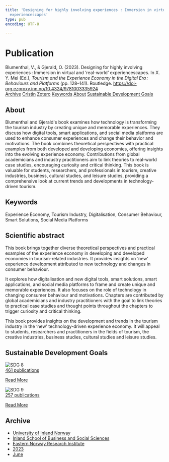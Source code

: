 ```yaml
---
title: 'Designing for highly involving experiences : Immersion in virtual and ‘real-world’
  experiencescapes'
type: pub
encoding: UTF-8

---
```

<h1>Publication</h1>
<article id="csl-bib-container-KF83YNP3" class="csl-bib-container">
  <div class="csl-bib-body"> <div class="csl-entry">Blumenthal, V., &#38; Gjerald, O. (2023). Designing for highly involving experiences : Immersion in virtual and ‘real-world’ experiencescapes. In X. Y. Mei (Ed.), <i>Tourism and the Experience Economy in the Digital Era : Behaviours and Platforms</i> (pp. 128–141). Routledge. <a href="https://doi-org.ezproxy.inn.no/10.4324/9781003335924">https://doi-org.ezproxy.inn.no/10.4324/9781003335924</a></div> </div>
  <div class="csl-bib-buttons">
    <a href="#taxonomy-article-KF83YNP3" alt="archive" class="csl-bib-button">Archive</a>
    <a href="https://app.cristin.no/results/show.jsf?id=2152185" alt="Cristin" class="csl-bib-button">Cristin</a>
    <a href="http://zotero.org/groups/5881554/items/KF83YNP3" alt="Zotero" class="csl-bib-button">Zotero</a>
    <a href="#keywords-article-KF83YNP3" alt="keywords" class="csl-bib-button">Keywords</a>
    <a href="#about-article-KF83YNP3" alt="about_pub" class="csl-bib-button">About</a>
    <a href="#sdg-article-KF83YNP3" alt="sdg" class="csl-bib-button">Sustainable Development Goals</a>
  </div>
  <div id="csl-bib-meta-container-KF83YNP3"></div>
</article>
<div id="csl-bib-meta-KF83YNP3" class="csl-bib-meta">
  <article id="about-article-KF83YNP3" class="about_pub-article">
    <h1>About</h1>
    Blumenthal and Gjerald's book examines how technology is transforming the tourism industry by creating unique and memorable experiences. They discuss how digital tools, smart applications, and social media platforms are used to enhance consumer experiences and change their behavior and motivations. The book combines theoretical perspectives with practical examples from both developed and developing economies, offering insights into the evolving experience economy. Contributions from global academicians and industry practitioners aim to link theories to real-world case studies, encouraging curiosity and critical thinking. This book is valuable for students, researchers, and professionals in tourism, creative industries, business, cultural studies, and leisure studies, providing a comprehensive look at current trends and developments in technology-driven tourism.
  </article>
  <article id="keywords-article-KF83YNP3" class="keywords-article">
    <h1>Keywords</h1>
    Experience Economy, Tourism Industry, Digitalisation, Consumer Behaviour, Smart Solutions, Social Media Platforms
  </article>
  <article id="abstract-article-KF83YNP3" class="abstract-article">
    <h1>Scientific abstract</h1>
    This book brings together diverse theoretical perspectives and practical examples of the experience economy in developing and developed economies in tourism-related industries. It provides insights on ‘new’ experience development attributed to new technology and changes in consumer behaviour. 
 
It explores how digitalisation and new digital tools, smart solutions, smart applications, and social media platforms to frame and create unique and memorable experiences. It also focuses on the role of technology in changing consumer behaviour and motivations. Chapters are contributed by global academicians and industry practitioners with the goal to link theories to practical case studies and thought points throughout the chapters to trigger curiosity and critical thinking. 
 
This book provides insights on the development and trends in the tourism industry in the ‘new’ technology-driven experience economy. It will appeal to students, researchers and practitioners in the fields of tourism, the creative industries, business studies, cultural studies and leisure studies.
  </article>
  <article id="sdg-article-KF83YNP3" class="sdg-article">
    <h1>Sustainable Development Goals</h1>
    <div class="sdg-container"><div id="sdg8" class="sdg">
        <img src="{{< params subfolder >}}images/sdg/sdg08_en.png" class="image" alt="SDG 8">
        <div class="sdg-overlay">
          <a href="{{< params subfolder >}}en/archive/?sdg=8#archive" class="sdg-publication-count"><span>461</span> publications</a>
          <p><a href="https://sdgs.un.org/goals/goal8" class="sdg-read-more">Read More</a></p>
        </div>
      </div> <div id="sdg9" class="sdg">
        <img src="{{< params subfolder >}}images/sdg/sdg09_en.png" class="image" alt="SDG 9">
        <div class="sdg-overlay">
          <a href="{{< params subfolder >}}en/archive/?sdg=9#archive" class="sdg-publication-count"><span>257</span> publications</a>
          <p><a href="https://sdgs.un.org/goals/goal9" class="sdg-read-more">Read More</a></p>
        </div>
      </div></div>
  </article>
  <article id="taxonomy-article-KF83YNP3" class="taxonomy-article">
    <h1>Archive</h1>
    <ul>
      <li><a href="{{< params subfolder >}}en/archive/?key=3DCRN523">University of Inland Norway</a></li>
      <li><a href="{{< params subfolder >}}en/archive/?key=DU8Q9LN9">Inland School of Business and Social Sciences</a></li>
      <li><a href="{{< params subfolder >}}en/archive/?key=IRYXBU4S">Eastern Norway Research Institute</a></li>
      <li><a href="{{< params subfolder >}}en/archive/?key=484AQA42">2023</a></li>
      <li><a href="{{< params subfolder >}}en/archive/?key=47TLD75V">June</a></li>
    </ul>
  </article>
</div>
